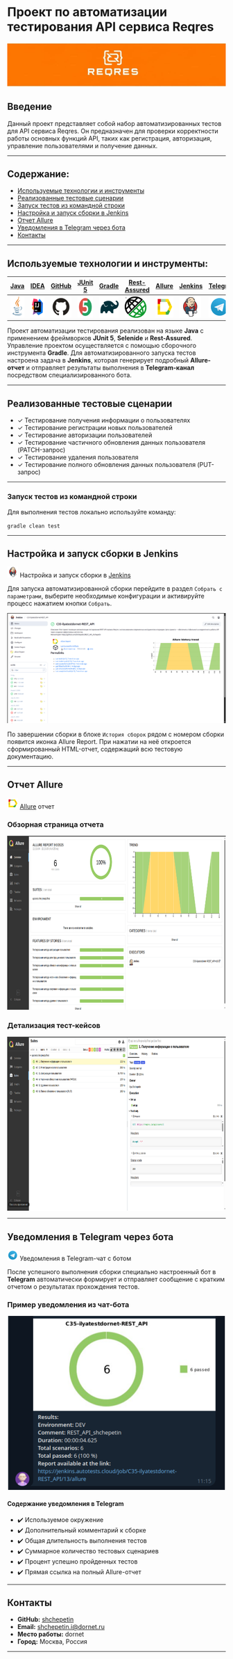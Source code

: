 # Проект по автоматизации тестирования API сервиса Reqres

<img src="media/logo/reqresin.jpg">

## Введение
Данный проект представляет собой набор автоматизированных тестов для API сервиса Reqres. Он предназначен для проверки корректности работы основных функций API, таких как регистрация, авторизация, управление пользователями и получение данных.

---

## Содержание:

- [Используемые технологии и инструменты](#используемые-технологии-и-инструменты)
- [Реализованные тестовые сценарии](#реализованные-тестовые-сценарии)
- [Запуск тестов из командной строки](#запуск-тестов-из-командной-строки)
- [Настройка и запуск сборки в Jenkins](#настройка-и-запуск-сборки-в-jenkins)
- [Отчет Allure](#отчет-allure)
- [Уведомления в Telegram через бота](#уведомления-в-telegram-через-бота)
- [Контакты](#контакты)

---

## Используемые технологии и инструменты:

| [Java](https://www.java.com/) | [IDEA](https://www.jetbrains.com/idea/) | [GitHub](https://github.com/) | [JUnit 5](https://junit.org/junit5/) | [Gradle](https://gradle.org/) | [Rest-Assured](https://rest-assured.io/) | [Allure](https://github.com/allure-framework) | [Jenkins](https://www.jenkins.io/) | [Telegram](https://web.telegram.org/) |
|---|---|---|---|---|---|---|---|---|
| <img src="media/logo/Java.svg" width="50" height="50" alt="Java"/> | <img src="media/logo/Idea.svg" width="50" height="50" alt="IDEA"/> | <img src="media/logo/GitHub.svg" width="50" height="50" alt="Github"/> | <img src="media/logo/JUnit5.svg" width="50" height="50" alt="JUnit 5"/> | <img src="media/logo/Gradle.svg" width="50" height="50" alt="Gradle"/> | <img src="media/logo/rest-assured.jpg" width="50" height="50" alt="Rest-Assured"/> | <img src="media/logo/Allure.svg" width="50" height="50" alt="Allure"/> | <img src="media/logo/Jenkins.svg" width="50" height="50" alt="Jenkins"/> | <img src="media/logo/Telegram.svg" width="50" height="50" alt="Telegram"/> |

Проект автоматизации тестирования реализован на языке **Java** с применением фреймворков **JUnit 5**, **Selenide**  и **Rest-Assured**. Управление проектом осуществляется с помощью сборочного инструмента **Gradle**. Для автоматизированного запуска тестов настроена задача в **Jenkins**, которая генерирует подробный **Allure-отчет** и отправляет результаты выполнения в **Telegram-канал** посредством специализированного бота.

---

## Реализованные тестовые сценарии

- ✓ Тестирование получения информации о пользователях
- ✓ Тестирование регистрации новых пользователей
- ✓ Тестирование авторизации пользователей
- ✓ Тестирование частичного обновления данных пользователя (PATCH-запрос)
- ✓ Тестирование удаления пользователя
- ✓ Тестирование полного обновления данных пользователя (PUT-запрос)

---

### Запуск тестов из командной строки
Для выполнения тестов локально используйте команду:

`gradle clean test`

---

## Настройка и запуск сборки в Jenkins

<img src="media/logo/Jenkins.svg" width="25" height="25" alt="Jenkins"/> Настройка и запуск сборки в [Jenkins]([ВАША_ССЫЛКА_НА_JENKINS])

Для запуска автоматизированной сборки перейдите в раздел `Собрать с параметрами`, выберите необходимые конфигурации и активируйте процесс нажатием кнопки `Собрать`.

<p align="center">
<a href="[ВАША_ССЫЛКА_НА_JENKINS]"><img src="media/screens/jenkins_main.png" alt="Jenkins1"/></a>
</p>

По завершении сборки в блоке `История сборок` рядом с номером сборки появится иконка Allure Report. При нажатии на неё откроется сформированный HTML-отчет, содержащий всю тестовую документацию.

---

## Отчет Allure

<img src="media/logo/Allure.svg" width="25" height="25" alt="Allure"/> [Allure]([ВАША_ССЫЛКА_НА_ALLURE]) отчет

### Обзорная страница отчета

<p align="center">
<img src="media/screens/allure_auto_main.png" alt="Allure report" width="1000" height="400">
</p>

### Детализация тест-кейсов

<p align="center">
<img src="media/screens/allure_auto_2.png" alt="Test Case" width="1000" height="400">
</p>

---

## Уведомления в Telegram через бота

<img src="media/logo/Telegram.svg" width="25" height="25" alt="Telegram"/> Уведомления в Telegram-чат с ботом

После успешного выполнения сборки специально настроенный бот в **Telegram** автоматически формирует и отправляет сообщение с кратким отчетом о результатах прохождения тестов.

### Пример уведомления из чат-бота

<p align="center">
<img src="media/screens/telegram_main.png" alt="TestOps launch" width="500" height="400">
</p>

#### Содержание уведомления в Telegram

- :heavy_check_mark: Используемое окружение
- :heavy_check_mark: Дополнительный комментарий к сборке
- :heavy_check_mark: Общая длительность выполнения тестов
- :heavy_check_mark: Суммарное количество тестовых сценариев
- :heavy_check_mark: Процент успешно пройденных тестов
- :heavy_check_mark: Прямая ссылка на полный Allure-отчет

---

## Контакты
* **GitHub:** [shchepetin](https://github.com/shchepetin)
* **Email:** shchepetin.i@dornet.ru
* **Место работы:** dornet
* **Город:** Москва, Россия

---
